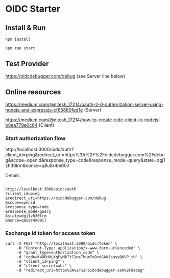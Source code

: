 # OIDC Starter

## Install & Run

```
npm install

npm run start
```

## Test Provider

https://oidcdebugger.com/debug (see Server line below)


## Online resources

https://medium.com/@nitesh_17214/oauth-2-0-authorization-server-using-nodejs-and-expressjs-cf65860fed1e (Server)

https://medium.com/@nitesh_17214/how-to-create-oidc-client-in-nodejs-b8ea779e0c64 (Client)



### Start authorization flow

http://localhost:3000/oidc/auth?client_id=ping&redirect_uri=https%3A%2F%2Foidcdebugger.com%2Fdebug&scope=openid&response_type=code&response_mode=query&state=dgj1zh30lrm&nonce=q8u8r4m00il

Details

```

http://localhost:3000/oidc/auth
?client_id=ping
&redirect_uri=https://oidcdebugger.com/debug
&scope=openid
&response_type=code
&response_mode=query
&state=dgj1zh30lrm
&nonce=q8u8r4m00il

```


### Exchange id token for access token

```curl
curl -X POST "http://localhost:3000/oidc/token" \
     -H "Content-Type: application/x-www-form-urlencoded" \
     -d "grant_type=authorization_code" \
     -d "code=K4ODHHLXgFyMkTt71wsThum7vBvdSAVJousyQKVP_tH" \
     -d "client_id=ping" \
     -d "client_secret=abc" \
     -d "redirect_uri=https%3A%2F%2Foidcdebugger.com%2Fdebug"
```

